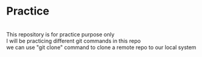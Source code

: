 # Practice
<br>
This repository is for practice purpose only
<br>
I will be practicing different git commands in this repo
<br>
we can use "git clone" command to clone a remote repo to our local system